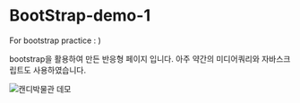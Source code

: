 # BootStrap-demo-1
For bootstrap practice : )

bootstrap을 활용하여 만든 반응형 페이지 입니다. 
아주 약간의 미디어쿼리와 자바스크립트도 사용하였습니다.

![캔디박물관 데모](https://user-images.githubusercontent.com/106540601/209963081-af873ed6-3fcb-4936-9e16-7e20db296cf8.gif)

